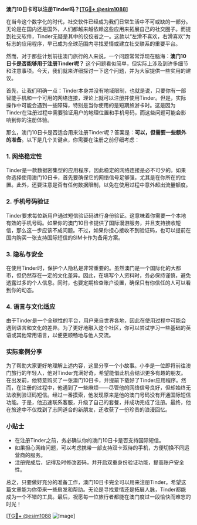 **澳门10日卡可以注册Tinder吗？[[TG💪+ @esim1088](https://t.me/s/esim1088)]**

在当今这个数字化的时代，社交软件已经成为我们日常生活中不可或缺的一部分。无论是在国内还是国外，人们都越来越依赖这些应用来拓展自己的社交圈子。而提到社交软件，Tinder无疑是其中的佼佼者之一。这款以“左滑不喜欢，右滑喜欢”为标志的应用程序，早已成为全球范围内寻找爱情或建立社交联系的重要平台。

然而，对于那些计划前往澳门旅行的人来说，一个问题常常浮现在脑海：**澳门10日卡是否能够用于注册Tinder呢？** 这个问题看似简单，但实际上涉及到许多细节和注意事项。今天，我们就来详细探讨一下这个问题，并为大家提供一些实用的建议。

首先，让我们明确一点：Tinder本身并没有地域限制，也就是说，只要你有一部智能手机和一个可用的网络连接，理论上就可以注册并使用Tinder。但是，实际操作中可能会遇到一些障碍，特别是当你使用的是短期旅游卡时。这是因为Tinder在注册过程中需要验证用户的地理位置和手机号码，而这些问题可能会影响到你的注册体验。

那么，澳门10日卡是否适合用来注册Tinder呢？答案是：**可以，但需要一些额外的准备**。以下是几个关键点，你需要在注册之前仔细考虑：

### 1. **网络稳定性**
Tinder是一款数据密集型的应用程序，因此稳定的网络连接是必不可少的。如果你选择使用澳门10日卡，首先要确保它的网络信号足够强，尤其是在你所在的位置。此外，还要注意是否有任何数据限制，以免在使用过程中意外超出流量额度。

### 2. **手机号码验证**
Tinder要求每位新用户通过短信验证码进行身份验证。这意味着你需要一个本地有效的手机号码。如果你的澳门10日卡提供了国际漫游服务，并且支持接收短信，那么这一步应该不成问题。不过，如果你担心接收不到验证码，也可以提前在国内购买一张支持国际短信的SIM卡作为备用方案。

### 3. **隐私与安全**
在使用Tinder时，保护个人隐私是非常重要的。虽然澳门是一个国际化的大都市，但仍然存在一定的文化差异。因此，在填写个人资料时，务必保持谨慎，避免透露过多的个人信息。同时，也要定期检查账户设置，确保只有你信任的人可以看到你的动态。

### 4. **语言与文化适应**
由于Tinder是一个全球性的平台，用户来自世界各地，因此在使用过程中可能会遇到语言和文化的差异。为了更好地融入这个社区，你可以尝试学习一些基础的英语或其他常用语言，以便更顺畅地与他人交流。

### 实际案例分享

为了帮助大家更好地理解上述内容，这里分享一个小故事。小李是一位即将前往澳门旅行的年轻人，他对Tinder充满好奇，希望能借此机会结识更多有趣的朋友。在出发前，他特意购买了一张澳门10日卡，并提前下载好了Tinder应用程序。然而，在注册的过程中，他遇到了一些麻烦——尽管他的网络信号良好，但却始终无法收到验证码短信。经过一番摸索，他发现原来是他的澳门号码没有开通国际短信功能。于是，他迅速联系客服，升级了自己的套餐，并成功完成了注册。最终，他在旅途中不仅找到了志同道合的新朋友，还收获了一份珍贵的浪漫回忆。

### 小贴士

- 在注册Tinder之前，务必确认你的澳门10日卡是否支持国际短信。
- 如果担心网络问题，可以考虑携带一部支持双卡双待的手机，方便切换不同运营商的服务。
- 注册完成后，记得及时修改密码，并开启双重身份验证功能，提高账户安全性。

总之，只要做好充分的准备工作，澳门10日卡完全可以用来注册Tinder。希望这篇文章能为你带来一些启发和帮助。无论是寻找爱情还是拓展人脉，Tinder都能成为一个不错的工具。最后，祝愿每一位旅行者都能在澳门度过一段愉快而难忘的时光！

[[TG💪+ @esim1088](https://t.me/s/esim1088) ![Image](https://i.postimg.cc/4NQfJmqS/Snipaste-2025-05-13-00-14-12.png)]